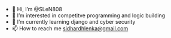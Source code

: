 - 👋 Hi, I’m @SLeN808
- 👀 I’m interested in competitve programming and logic building
- 🌱 I’m currently learning django and cyber security
- 📫 How to reach me sidhardhlenka@gmail.com

<!---
SLeN808/SLeN808 is a ✨ special ✨ repository because its `README.md` (this file) appears on your GitHub profile.
You can click the Preview link to take a look at your changes.
--->
